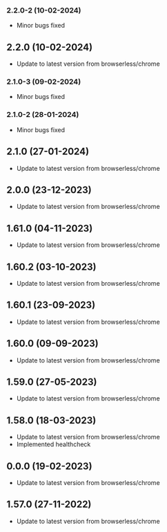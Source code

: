 ### 2.2.0-2 (10-02-2024)
- Minor bugs fixed

## 2.2.0 (10-02-2024)
- Update to latest version from browserless/chrome
### 2.1.0-3 (09-02-2024)
- Minor bugs fixed
### 2.1.0-2 (28-01-2024)
- Minor bugs fixed

## 2.1.0 (27-01-2024)
- Update to latest version from browserless/chrome

## 2.0.0 (23-12-2023)
- Update to latest version from browserless/chrome

## 1.61.0 (04-11-2023)
- Update to latest version from browserless/chrome

## 1.60.2 (03-10-2023)
- Update to latest version from browserless/chrome

## 1.60.1 (23-09-2023)
- Update to latest version from browserless/chrome

## 1.60.0 (09-09-2023)
- Update to latest version from browserless/chrome

## 1.59.0 (27-05-2023)
- Update to latest version from browserless/chrome

## 1.58.0 (18-03-2023)
- Update to latest version from browserless/chrome
- Implemented healthcheck

## 0.0.0 (19-02-2023)
- Update to latest version from browserless/chrome

## 1.57.0 (27-11-2022)
- Update to latest version from browserless/chrome

